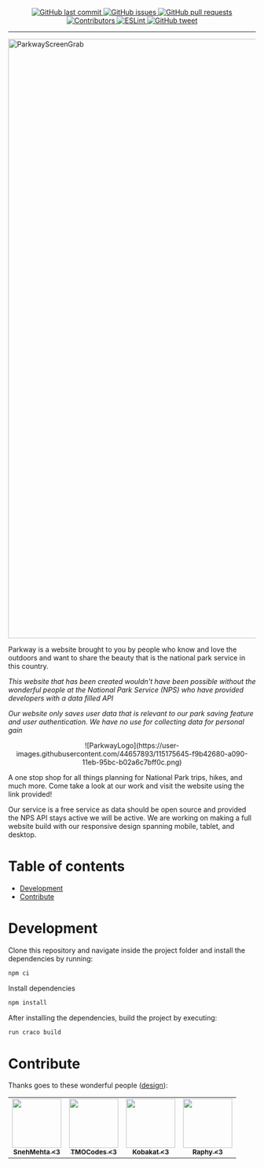 <p align="center">
  <a href="https://github.com/Kobakat/NationalParkWebApp/commits/master" target="_blank">
    <img src="https://img.shields.io/github/last-commit/Kobakat/NationalParkWebApp?style=flat-square" alt="GitHub last commit">
  </a>

  <a href="https://github.com/Kobakat/NationalParkWebApp/issues" target="_blank">
    <img src="https://img.shields.io/github/issues/kobakat/NationalParkWebApp?style=flat-square&color=red" alt="GitHub issues">
  </a>

  <a href="https://github.com/Kobakat/NationalParkWebApp/pulls" target="_blank">
    <img src="https://img.shields.io/github/issues-pr/Kobakat/NationalParkWebApp?style=flat-square&color=blue" alt="GitHub pull requests">
  </a>

  </br>

  <a href="https://github.com/Kobakat/NationalParkWebApp#contribute" target="_blank">
    <img alt="Contributors" src="https://img.shields.io/badge/all_contributors-4-orange.svg?style=flat-square">
  </a>

  <a href="https://standardjs.com" target="_blank">
    <img alt="ESLint" src="https://img.shields.io/badge/code_style-standard-brightgreen.svg?style=flat-square">
  </a>

  <a href="https://ctt.ac/4e4Jt" target="_blank">
    <img src="https://img.shields.io/twitter/url?style=flat-square&logo=twitter&url=https://ctt.ac/4e4Jt" alt="GitHub tweet">
  </a>
</p>
<hr>

<img width="1217" alt="ParkwayScreenGrab" src="https://user-images.githubusercontent.com/44657893/115175332-6a0e7800-a090-11eb-995e-f0ec2820cfb7.png">

Parkway is a website brought to you by people who know and love the outdoors and want to share the beauty that is the national park service in this country.

_This website that has been created wouldn't have been possible without the wonderful people at the National Park Service (NPS) who have provided developers with a data filled API_

_Our website only saves user data that is relevant to our park saving feature and user authentication. We have no use for collecting data for personal gain_

<p align="center">
  ![ParkwayLogo](https://user-images.githubusercontent.com/44657893/115175645-f9b42680-a090-11eb-95bc-b02a6c7bff0c.png)
</p>

<!-- maybe add a gif of the responsive nature or image of mobile tablet and desktop frames -->

A one stop shop for all things planning for National Park trips, hikes, and much more. Come take a look at our work and visit the website using the link provided!

Our service is a free service as data should be open source and provided the NPS API stays active we will be active. We are working on making a full website build with our responsive design spanning mobile, tablet, and desktop.
</br>

# Table of contents

- [Development](#development)
- [Contribute](#contribute)

# Development

Clone this repository and navigate inside the project folder and install the dependencies by running:

```sh
npm ci
```

Install dependencies

```sh
npm install
```

After installing the dependencies, build the project by executing:

```sh
run craco build
```

# Contribute

Thanks goes to these wonderful people ([design](https://allcontributors.org/docs/en/emoji-key)):

<!-- ALL-CONTRIBUTORS-LIST:START - Do not remove or modify this section -->
<!-- prettier-ignore-start -->
<!-- markdownlint-disable -->
<table>
  <tr>
    <td align="center"><a href="https://github.com/SnehMehta23"><img src="https://github.com/SnehMehta23.png" width="100px;" alt=""/><br /><sub><b>SnehMehta <3</b></sub></a><br /><a href="https://github.com/Kobakat/NationalParkWebApp/commits?author=SnehMehta23"></a></td>
    <td align="center"><a href="https://github.com/tyler-morales"><img src="https://github.com/tyler-morales.png" width="100px;" alt=""/><br /><sub><b>TMOCodes <3</b></sub></a><br /><a href="https://github.com/Kobakat/NationalParkWebApp/commits?author=tyler-morales"></a></td>
    <td align="center"><a href="https://github.com/Kobakat"><img src="https://github.com/Kobakat.png" width="100px;" alt=""/><br /><sub><b>Kobakat <3</b></sub></a><br /><a href="https://github.com/Kobakat/NationalParkWebApp/commits?author=Kobakat"></a></td>
    <td align="center"><a href="https://github.com/Raphsant"><img src="https://github.com/Raphsant.png" width="100px;" alt=""/><br /><sub><b>Raphy <3</b></sub></a><br /><a href="https://github.com/Kobakat/NationalParkWebApp/commits?author=Raphsant"></a></td>
  </tr>
</table>

<!-- markdownlint-restore -->
<!-- prettier-ignore-end -->

<!-- ALL-CONTRIBUTORS-LIST:END -->
